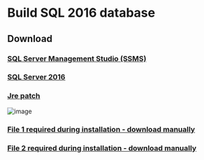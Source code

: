 # Build SQL 2016 database

## Download
### [SQL Server Management Studio (SSMS)](https://learn.microsoft.com/en-us/sql/ssms/download-sql-server-management-studio-ssms?view=sql-server-ver15#download-ssms)
### [SQL Server 2016](https://info.microsoft.com/ww-landing-sql-server-2016.html?culture=en-us&country=us)
### [Jre patch](https://www.oracle.com/java/technologies/downloads/#jre8-windows)
![image](https://github.com/guguji666666/GJS-ADRMS/assets/96930989/0d86177c-33fe-4c53-9fa3-612cc0db6e80) <br>
### [File 1 required during installation - download manually](https://go.microsoft.com/fwlink/?Linkld=836819&lcid=1033)
### [File 2 required during installation - download manually](https://go.microsoft.com/fwlink/?Linkld=850317&lcid=1033)
